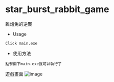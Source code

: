 # star_burst_rabbit_game
雜燴兔的逆襲

- Usage
```
Click main.exe
```

- 使用方法
```
點擊兩下main.exe就可以執行了
```
遊戲畫面
![image](https://user-images.githubusercontent.com/88492324/148579910-f07dd9de-e810-46b3-bf1a-16c42bcfc2f9.png)

